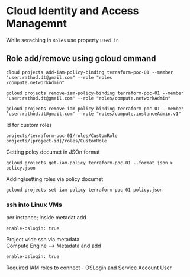 # Cloud Identity and Access Managemnt
While seraching in `Roles` use property `Used in`

## Role add/remove using gcloud cmmand
```
cloud projects add-iam-policy-binding terraform-poc-01 --member "user:rathod.dt@gmail.com" --role "roles
/compute.networkAdmin"

gcloud projects remove-iam-policy-binding terraform-poc-01 --member "user:rathod.dt@gmail.com" --role "roles/compute.networkAdmin"

gcloud projects remove-iam-policy-binding terraform-poc-01 --member "user:rathod.dt@gmail.com" --role "roles/compute.instanceAdmin.v1"
```

Id for custom roles
```
projects/terraform-poc-01/roles/CustomRole
projects/[project-id]/roles/CustomRole
```

Getting polcy documet in JSOn format
```
gcloud projects get-iam-policy terraform-poc-01 --format json > policy.json
```

Adding/setting roles via policy documet
```
gcloud projects set-iam-policy terraform-poc-01 policy.json
```

### ssh into Linux VMs
per instance; inside metadat add  
```
enable-oslogin: true
```

Project wide ssh via metadata  
Compute Engine --> Metadata
and add
```
enable-oslogin: true
```

Required IAM roles to connect - OSLogin and Service Account User


